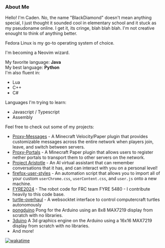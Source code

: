 ### About Me
Hello! I'm Caden. No, the name "BlackDiamond" doesn't mean anything special, I just thought it sounded cool in elementary school and it stuck as my pseudoname online. I get it, its cringe, blah blah blah. I'm not creative enought to think of anything better.

Fedora Linux is my go-to operating system of choice.

I'm becoming a Neovim wizard.

My favorite language: **Java**<br/>
My best language: **Python**<br/>
I'm also fluent in:
* Lua
* C++
* C#

Languages I'm trying to learn:
* Javascript / Typescript
* Assembly

Feel free to check out some of my projects:
* [Proxy-Messages](https://github.com/OGBlackDiamond/Proxy-Messages) - A Minecraft Velocity/Paper plugin that provides customizable messages across the entire network when players join, leave, and switch between servers.
* [Proxy-Portals](https://github.com/OGBlackDiamond/Proxy-Portals) - A Minecraft Paper plugin that allows users to register nether portals to transport them to other servers on the network.
* [Project Aristotle](https://github.com/OGBlackDiamond/Project-Aristotle) - An AI virtual assistant that can remember conversations that it has, and can interact with you on a personal level!
* [firefox-user-styles](https://github.com/OGBlackDiamond/firefox-user-styles) - An automation script that allows you to import all of your custom `userChrome.css`, `userContent.css`, and `user.js` onto a new machine.
* [FYRE2024](https://github.com/FYREStation/FYRE2024) - The robot code for FRC team FYRE 5480 - I contribute heavily to this code base.
* [turtle-overhaul](https://github.com/OGBlackDiamond/turtle-overhaul) - A websocktet interface to control computercraft turtles autonomously
* [pongduino](https://github.com/OGBlackDiamond/pongduino) Pong for the Arduino using an 8x8 MAX7219 display from scratch with no libraries.
* [3duino](https://github.com/AdoHTQ/3duino) A 3d graphics engine on the Arduino using a 16x16 MAX7219 display from scratch with no libraries.
* And more!

[![wakatime](https://wakatime.com/badge/user/d74ff05a-d128-4043-b694-bc10b155db9a.svg)](https://wakatime.com/@d74ff05a-d128-4043-b694-bc10b155db9a)
